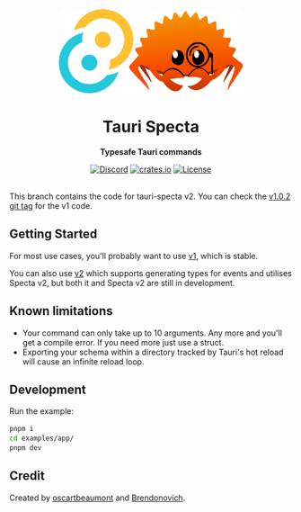 <div align="center">
    <img height="150" src=".github/logo.png" alt="Specta Logo"></img>
    <h1>Tauri Specta</h1>
    <p><b>Typesafe Tauri commands</b></p>
    <a href="https://discord.gg/4V9M5sksw8"><img src="https://img.shields.io/discord/1011665225809924136?style=flat-square" alt="Discord"></a>
    <a href="https://crates.io/crates/tauri-specta"><img src="https://img.shields.io/crates/v/tauri-specta.svg?style=flat-square"
    alt="crates.io" /></a>
    <a href="/LICENSE.md"><img src="https://img.shields.io/crates/l/tauri-specta?style=flat-square" alt="License"></a>
</div>

<br>

This branch contains the code for tauri-specta v2. You can check the [v1.0.2 git tag](https://github.com/oscartbeaumont/tauri-specta/tree/v1.0.2) for the v1 code.

## Getting Started

For most use cases, you'll probably want to use [v1](./docs/v1.md), which is stable.

You can also use [v2](./docs/v2.md) which supports generating types for events and utilises Specta v2,
but both it and Specta v2 are still in development.

## Known limitations

 - Your command can only take up to 10 arguments. Any more and you'll get a compile error. If you need more just use a struct.
 - Exporting your schema within a directory tracked by Tauri's hot reload will cause an infinite reload loop.

## Development

Run the example:

```bash
pnpm i
cd examples/app/
pnpm dev
```

## Credit

Created by [oscartbeaumont](https://github.com/oscartbeaumont) and [Brendonovich](https://github.com/brendonovich).
